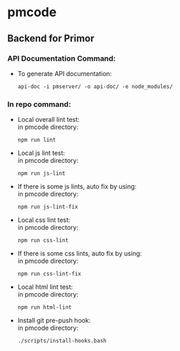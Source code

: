 # pmcode
Backend for Primor
---------
### API Documentation Command:

* To generate API documentation:
	```
	api-doc -i pmserver/ -o api-doc/ -e node_modules/
	```

### In repo command:

* Local overall lint test:\
   in pmcode directory:
	```
	npm run lint
	```

* Local js lint test:\
   in pmcode directory:
	```
	npm run js-lint
	```

* If there is some js lints, auto fix by using:\
   in pmcode directory:
	```
	npm run js-lint-fix
	```

* Local css lint test:\
   in pmcode directory:
	```
	npm run css-lint
	```

* If there is some css lints, auto fix by using:\
   in pmcode directory:
	```
	npm run css-lint-fix
	```

* Local html lint test:\
   in pmcode directory:
	```
	npm run html-lint
	```

* Install git pre-push hook:\
   in pmcode directory:
	```
	./scripts/install-hooks.bash
	```
